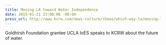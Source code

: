```yaml
---
title: Moving LA toward Water Independence
date: 2015-01-21 23:00:00 -08:00
press_url: http://www.kcrw.com/news-culture/shows/which-way-la/moving-la-toward-water-independence
---
```


Goldhirsh Foundation grantee UCLA IoES speaks to KCRW about the future of water.
